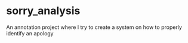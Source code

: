 # sorry_analysis
An annotation project where I try to create a system on how to properly identify an apology
